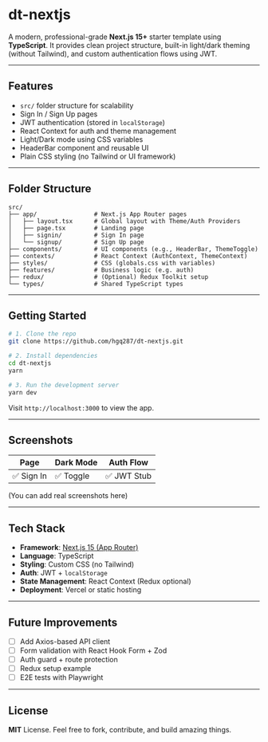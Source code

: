 # dt-nextjs

A modern, professional-grade **Next.js 15+** starter template using **TypeScript**. It provides clean project structure, built-in light/dark theming (without Tailwind), and custom authentication flows using JWT.

---

## Features

- `src/` folder structure for scalability
- Sign In / Sign Up pages
- JWT authentication (stored in `localStorage`)
- React Context for auth and theme management
- Light/Dark mode using CSS variables
- HeaderBar component and reusable UI
- Plain CSS styling (no Tailwind or UI framework)

---

## Folder Structure

```
src/
├── app/                # Next.js App Router pages
│   ├── layout.tsx      # Global layout with Theme/Auth Providers
│   ├── page.tsx        # Landing page
│   ├── signin/         # Sign In page
│   └── signup/         # Sign Up page
├── components/         # UI components (e.g., HeaderBar, ThemeToggle)
├── contexts/           # React Context (AuthContext, ThemeContext)
├── styles/             # CSS (globals.css with variables)
├── features/           # Business logic (e.g. auth)
├── redux/              # (Optional) Redux Toolkit setup
└── types/              # Shared TypeScript types
```

---

## Getting Started

```bash
# 1. Clone the repo
git clone https://github.com/hgq287/dt-nextjs.git

# 2. Install dependencies
cd dt-nextjs
yarn

# 3. Run the development server
yarn dev
```

Visit `http://localhost:3000` to view the app.

---

## Screenshots

| Page       | Dark Mode | Auth Flow |
|------------|-----------|-----------|
| ✅ Sign In | ✅ Toggle | ✅ JWT Stub |

(You can add real screenshots here)

---

## Tech Stack

- **Framework**: [Next.js 15 (App Router)](https://nextjs.org/)
- **Language**: TypeScript
- **Styling**: Custom CSS (no Tailwind)
- **Auth**: JWT + `localStorage`
- **State Management**: React Context (Redux optional)
- **Deployment**: Vercel or static hosting

---

## Future Improvements

- [ ] Add Axios-based API client
- [ ] Form validation with React Hook Form + Zod
- [ ] Auth guard + route protection
- [ ] Redux setup example
- [ ] E2E tests with Playwright

---

## License

**MIT** License. Feel free to fork, contribute, and build amazing things.
